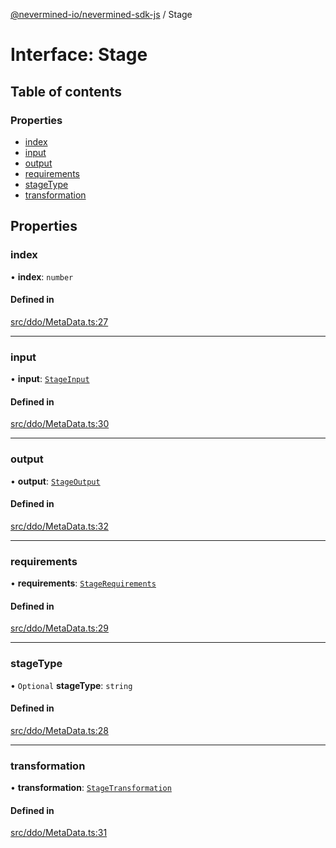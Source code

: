 [@nevermined-io/nevermined-sdk-js](../code-reference.md) / Stage

# Interface: Stage

## Table of contents

### Properties

- [index](Stage.md#index)
- [input](Stage.md#input)
- [output](Stage.md#output)
- [requirements](Stage.md#requirements)
- [stageType](Stage.md#stagetype)
- [transformation](Stage.md#transformation)

## Properties

### index

• **index**: `number`

#### Defined in

[src/ddo/MetaData.ts:27](https://github.com/nevermined-io/sdk-js/blob/79daab7/src/ddo/MetaData.ts#L27)

___

### input

• **input**: [`StageInput`](StageInput.md)

#### Defined in

[src/ddo/MetaData.ts:30](https://github.com/nevermined-io/sdk-js/blob/79daab7/src/ddo/MetaData.ts#L30)

___

### output

• **output**: [`StageOutput`](StageOutput.md)

#### Defined in

[src/ddo/MetaData.ts:32](https://github.com/nevermined-io/sdk-js/blob/79daab7/src/ddo/MetaData.ts#L32)

___

### requirements

• **requirements**: [`StageRequirements`](StageRequirements.md)

#### Defined in

[src/ddo/MetaData.ts:29](https://github.com/nevermined-io/sdk-js/blob/79daab7/src/ddo/MetaData.ts#L29)

___

### stageType

• `Optional` **stageType**: `string`

#### Defined in

[src/ddo/MetaData.ts:28](https://github.com/nevermined-io/sdk-js/blob/79daab7/src/ddo/MetaData.ts#L28)

___

### transformation

• **transformation**: [`StageTransformation`](StageTransformation.md)

#### Defined in

[src/ddo/MetaData.ts:31](https://github.com/nevermined-io/sdk-js/blob/79daab7/src/ddo/MetaData.ts#L31)
